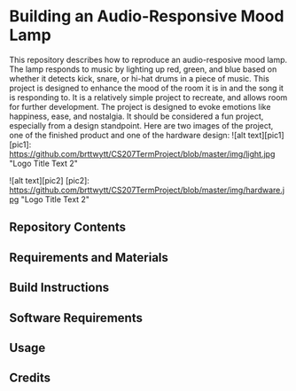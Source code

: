 # Building an Audio-Responsive Mood Lamp
This repository describes how to reproduce an audio-resposive mood lamp. The lamp responds to music by lighting up red, green, and blue based on whether it detects kick, snare, or hi-hat drums in a piece of music.
This project is designed to enhance the mood of the room it is in and the song it is responding to. It is a relatively simple project to recreate, and allows room for further development.
The project is designed to evoke emotions like happiness, ease, and nostalgia. It should be considered a fun project, especially from a design standpoint.
Here are two images of the project, one of the finished product and one of the hardware design:
![alt text][pic1]
[pic1]: https://github.com/brttwytt/CS207TermProject/blob/master/img/light.jpg "Logo Title Text 2"

![alt text][pic2]
[pic2]: https://github.com/brttwytt/CS207TermProject/blob/master/img/hardware.jpg "Logo Title Text 2"


## Repository Contents

## Requirements and Materials

## Build Instructions

## Software Requirements

## Usage

## Credits
